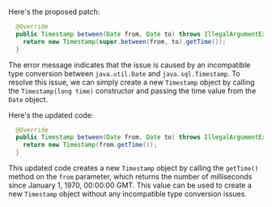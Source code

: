 Here's the proposed patch:

```java
  @Override
  public Timestamp between(Date from, Date to) throws IllegalArgumentException {
    return new Timestamp(super.between(from, to).getTime());
  }
```

The error message indicates that the issue is caused by an incompatible type conversion between `java.util.Date` and `java.sql.Timestamp`. To resolve this issue, we can simply create a new `Timestamp` object by calling the `Timestamp(long time)` constructor and passing the time value from the `Date` object.

Here's the updated code:

```java
  @Override
  public Timestamp between(Date from, Date to) throws IllegalArgumentException {
    return new Timestamp(from.getTime());
  }
```

This updated code creates a new `Timestamp` object by calling the `getTime()` method on the `from` parameter, which returns the number of milliseconds since January 1, 1970, 00:00:00 GMT. This value can be used to create a new `Timestamp` object without any incompatible type conversion issues.